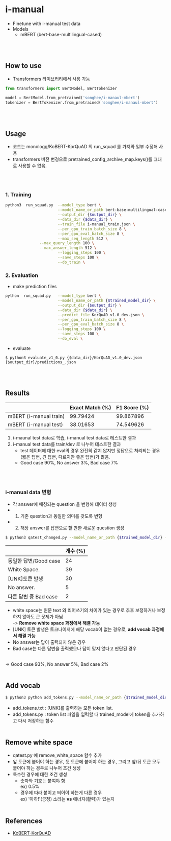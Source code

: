 # i-manual
- Finetune with i-manual test data
- Models
  - mBERT (bert-base-multilingual-cased)

<br><br>
## How to use
- Transformers 라이브러리에서 사용 가능
```python
from transformers import BertModel, BertTokenizer

model = BertModel.from_pretrained('songhee/i-manaul-mbert')
tokenizer = BertTokenizer.from_pretrained('songhee/i-manaul-mbert')
```

<br><br>
## Usage

- 코드는 monologg/KoBERT-KorQuAD 의 run_squad 를 가져와 일부 수정해 사용
- transformers 버전 변경으로 pretrained_config_archive_map.keys()를 그대로 사용할 수 없음.

<br><br>
### 1. Training

```bash
python3  run_squad.py  --model_type bert \
                       --model_name_or_path bert-base-multilingual-cased \
                       --output_dir {$output_dir} \
                       --data_dir {$data_dir} \
                       --train_file i-manual_train.json \
                       --per_gpu_train_batch_size 8 \
                       --per_gpu_eval_batch_size 8 \
                       --max_seq_length 512 \
		       --max_query_length 100 \
		       --max_answer_length 512 \
                       --logging_steps 100 \
                       --save_steps 100 \
                       --do_train \
```

### 2. Evaluation
- make prediction files

```bash
python  run_squad.py   --model_type bert \
                       --model_name_or_path {$trained_model_dir} \
                       --output_dir {$output_dir} \
                       --data_dir {$data_dir} \
                       --predict_file KorQuAD_v1.0_dev.json \
                       --per_gpu_train_batch_size 8 \
                       --per_gpu_eval_batch_size 8 \
                       --logging_steps 100 \
                       --save_steps 100 \
                       --do_eval \
```

- evaluate
```console
$ python3 evaluate_v1_0.py {$data_dir}/KorQuAD_v1.0_dev.json {$output_dir}/predictions_.json
```

<br><br>
## Results

|                         | Exact Match (%) | F1 Score (%) |
| ----------------------- | --------------- | ------------ |
| mBERT (i-manual train)  |     99.79424    |   99.867896  |
| mBERT (i-manual test)   |     38.01653    |   74.549626  |

1. i-maunal test data로 학습, i-manual test data로 테스트한 결과
2. i-manual test data를 train/dev 로 나누어 테스트한 결과
	- test 데이터에 대한 eval의 경우 완전히 같지 않지만 정답으로 처리되는 경우(짧은 답변, 긴 답변, 다르지만 좋은 답변)가 많음.
	- Good case 90%, No answer 3%, Bad case 7%


<br><br>

### i-manual data 변형
- 각 answer에 매칭되는 question 을 변형해 데이터 생성
- 1. 기존 question과 동일한 의미를 갖도록 변형
- 2. 해당 answer를 답변으로 할 만한 새로운 question 생성

```bash
$ python3 qatest_changed.py --model_name_or_path {$trained_model_dir} --data_path {$data_path}
```

|                         |      개수 (%)    | 
| ----------------------- | --------------- | 
| 동일한 답변/Good case      |        24       |
| White Space.            |        39       |
| [UNK]토큰 발생            |        30       |
| No answer.              |        5        |
| 다른 답변 중 Bad case      |        2        |

- white space는 원문 text 와 띄어쓰기의 차이가 있는 경우로 추후 보정하거나 보정하지 않아도 큰 문제가 아님
<br>-> <b>Remove white space 과정에서 해결 가능</b>
- [UNK] 토큰 발생은 토크나이저에 해당 vocab이 없는 경우로, <b>add vocab 과정에서 해결 가능</b>
- No answer는 답이 출력되지 않은 경우
- Bad case는 다른 답변을 출력했으나 답이 맞지 않다고 판단된 경우

<br>=> Good case 93%, No answer 5%, Bad case 2%
<br><br>

## Add vocab
```bash
$ python3 python add_tokens.py --model_name_or_path {$trained_model_dir} --output_dir {$output_dir} --data_path {$data_dir}/add_tokens.txt
```
- add_tokens.txt : [UNK]를 출력하는 모든 token list.
- add_tokens.py : token list 파일을 입력할 때 trained_model에 token을 추가하고 다시 저장하는 함수
<br><br>
	
## Remove white space
- qatest.py 에 remove_white_space 함수 추가
- 앞 토큰에 붙어야 하는 경우, 뒷 토큰에 붙어야 하는 경우, 그리고 앞/뒤 토큰 모두 붙어야 하는 경우로 나누어 조건 생성
- 특수한 경우에 대한 조건 생성
	- 숫자와 기호는 붙여야 함
	<br>ex) 0.5% 
	- 경우에 따라 붙이고 띄어야 하는게 다른 경우
	<br>ex) '아하!'(긍정) 소리는 <b>vs</b> 에너지(활력)가 있는지
<br><br>	
## References

- [KoBERT-KorQuAD](https://github.com/monologg/KoBERT-KorQuAD)
